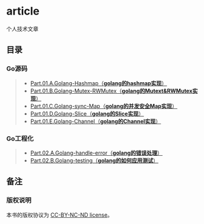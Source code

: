 # article
个人技术文章

## 目录
### Go源码
> - [Part.01.A.Golang-Hashmap（**golang的hashmap实现**）](./golang/Part.01.Golang-Hashmap.md)
> - [Part.01.B.Golang-Mutex-RWMutex（**golang的Mutext&RWMutex实现**）](./golang/Part.01.Golang-Mutex-RWMutex.md)
> - [Part.01.C.Golang-sync-Map（**golang的并发安全Map实现**）](./golang/Part.01.Golang-sync-Map.md)
> - [Part.01.D.Golang-Slice（**golang的Slice实现**）](./golang/Part.01.Golang-Slice.md)
> - [Part.01.E.Golang-Channel（**golang的Channel实现**）](./golang/Part.01.Golang-Channel.md)

### Go工程化
> - [Part.02.A.Golang-handle-error（**golang的错误处理**）](./golang/Part.02.A.Golang-handle-error.md)
> - [Part.02.B.Golang-testing（**golang的如何应用测试**）](./golang/Part.02.B.Golang-testing.md)

## 备注
### 版权说明
本书的版权协议为 [CC-BY-NC-ND license](https://creativecommons.org/licenses/by-nc-nd/3.0/deed.zh)。

